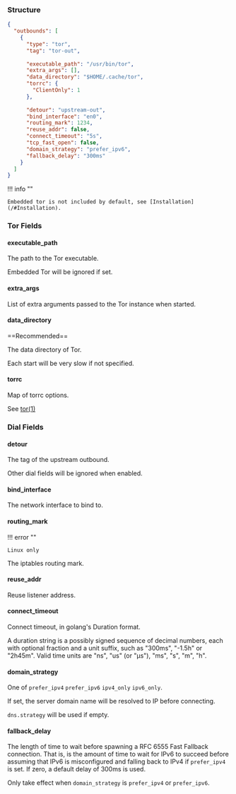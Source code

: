 ### Structure

```json
{
  "outbounds": [
    {
      "type": "tor",
      "tag": "tor-out",
      
      "executable_path": "/usr/bin/tor",
      "extra_args": [],
      "data_directory": "$HOME/.cache/tor",
      "torrc": {
        "ClientOnly": 1
      },
      
      "detour": "upstream-out",
      "bind_interface": "en0",
      "routing_mark": 1234,
      "reuse_addr": false,
      "connect_timeout": "5s",
      "tcp_fast_open": false,
      "domain_strategy": "prefer_ipv6",
      "fallback_delay": "300ms"
    }
  ]
}
```

!!! info ""

    Embedded tor is not included by default, see [Installation](/#Installation).

### Tor Fields

#### executable_path

The path to the Tor executable.

Embedded Tor will be ignored if set.

#### extra_args

List of extra arguments passed to the Tor instance when started.

#### data_directory

==Recommended==

The data directory of Tor.

Each start will be very slow if not specified.

#### torrc

Map of torrc options.

See [tor(1)](https://linux.die.net/man/1/tor)

### Dial Fields

#### detour

The tag of the upstream outbound.

Other dial fields will be ignored when enabled.

#### bind_interface

The network interface to bind to.

#### routing_mark

!!! error ""

    Linux only

The iptables routing mark.

#### reuse_addr

Reuse listener address.

#### connect_timeout

Connect timeout, in golang's Duration format.

A duration string is a possibly signed sequence of
decimal numbers, each with optional fraction and a unit suffix,
such as "300ms", "-1.5h" or "2h45m".
Valid time units are "ns", "us" (or "µs"), "ms", "s", "m", "h".

#### domain_strategy

One of `prefer_ipv4` `prefer_ipv6` `ipv4_only` `ipv6_only`.

If set, the server domain name will be resolved to IP before connecting.

`dns.strategy` will be used if empty.

#### fallback_delay

The length of time to wait before spawning a RFC 6555 Fast Fallback connection.
That is, is the amount of time to wait for IPv6 to succeed before assuming
that IPv6 is misconfigured and falling back to IPv4 if `prefer_ipv4` is set.
If zero, a default delay of 300ms is used.

Only take effect when `domain_strategy` is `prefer_ipv4` or `prefer_ipv6`.